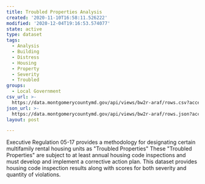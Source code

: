 ```yaml
---
title: Troubled Properties Analysis
created: '2020-11-10T16:58:11.526222'
modified: '2020-12-04T19:16:53.574077'
state: active
type: dataset
tags:
  - Analysis
  - Building
  - Distress
  - Housing
  - Property
  - Severity
  - Troubled
groups:
  - Local Government
csv_url: >-
  https://data.montgomerycountymd.gov/api/views/bw2r-araf/rows.csv?accessType=DOWNLOAD
json_url: >-
  https://data.montgomerycountymd.gov/api/views/bw2r-araf/rows.json?accessType=DOWNLOAD
layout: post

---
```

Executive Regulation 05-17 provides a methodology for designating certain multifamily rental housing units as "Troubled Properties" These "Troubled Properties" are subject to at least annual housing code inspections and must develop and implement a corrective action plan. This dataset provides housing code inspection results along with scores for both severity and quantity of violations.
